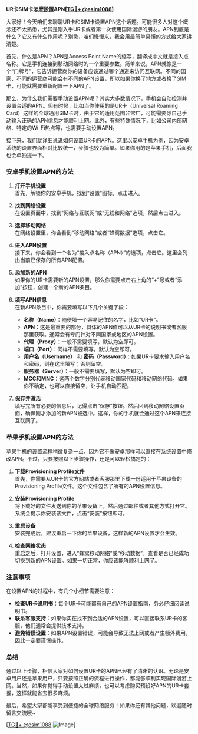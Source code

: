 **UR卡SIM卡怎麽設置APN[[TG💪+ @esim1088](https://t.me/s/esim1088)]**

大家好！今天咱们来聊聊UR卡和SIM卡设置APN这个话题。可能很多人对这个概念还不太熟悉，尤其是刚入手UR卡或者第一次使用国际漫游的朋友。APN到底是什么？它又有什么作用呢？别急，咱们慢慢来，我会用最简单易懂的方式给大家讲清楚。

首先，什么是APN？APN是Access Point Name的缩写，翻译成中文就是接入点名称。它是手机连接到移动网络时的一个重要参数。简单来说，APN就像是一个“门牌号”，它告诉运营商你的设备应该通过哪个通道来访问互联网。不同的国家、不同的运营商可能会有不同的APN设置，所以如果你换了地方或者换了SIM卡，可能就需要重新配置一下APN了。

那么，为什么我们需要手动设置APN呢？其实大多数情况下，手机会自动检测并设置合适的APN。但有时候，比如当你使用的是UR卡（Universal Roaming Card）这样的全球通用SIM卡时，由于它的适用范围非常广，可能需要你自己手动输入正确的APN信息才能顺利上网。此外，有些特殊情况下，比如公司内部网络、特定的Wi-Fi热点等，也需要手动设置APN。

接下来，我们就详细说说如何设置UR卡的APN。这里以安卓手机为例，因为安卓系统的设置界面相对比较统一，步骤也较为简单。如果你用的是苹果手机，后面我也会单独提一下。

### **安卓手机设置APN的方法**

1. **打开手机设置**  
   首先，解锁你的安卓手机，找到“设置”图标，点击进入。

2. **找到网络设置**  
   在设置页面中，找到“网络与互联网”或“无线和网络”选项，然后点击进入。

3. **选择移动网络**  
   在网络设置里，你会看到“移动网络”或者“蜂窝数据”选项，点击它。

4. **进入APN设置**  
   接下来，你会看到一个名为“接入点名称（APN）”的选项，点击它。这里会列出当前已保存的所有APN配置。

5. **添加新的APN**  
   如果你的UR卡需要新的APN设置，那么你需要点击右上角的“+”号或者“添加”按钮，创建一个新的APN条目。

6. **填写APN信息**  
   在新APN条目中，你需要填写以下几个关键字段：
   - **名称（Name）**：随便填一个容易记住的名字，比如“UR卡”。
   - **APN**：这是最重要的部分，具体的APN值可以从UR卡的说明书或者客服那里获取。通常会有专门针对不同国家或地区的APN设置。
   - **代理（Proxy）**：一般不需要填写，默认为空即可。
   - **端口（Port）**：同样不需要填写，默认为空即可。
   - **用户名（Username）** 和 **密码（Password）**：如果UR卡要求输入用户名和密码，则在这里填写；否则留空。
   - **服务器（Server）**：一般不需要填写，默认为空即可。
   - **MCC和MNC**：这两个数字分别代表移动国家代码和移动网络代码。如果你不确定，也可以直接留空，让手机自动匹配。

7. **保存并激活**  
   填写完所有必要的信息后，记得点击“保存”按钮。然后回到移动网络设置页面，确保刚才添加的新APN被选中。这样，你的手机就会通过这个APN来连接互联网了。

### **苹果手机设置APN的方法**

苹果手机的设置流程稍微复杂一点，因为它不像安卓那样可以直接在系统设置中修改APN。不过，只要按照以下步骤操作，还是可以轻松搞定的：

1. **下载Provisioning Profile文件**  
   首先，你需要从UR卡的官方网站或者客服那里下载一份适用于苹果设备的Provisioning Profile文件。这个文件包含了所有的APN设置信息。

2. **安装Provisioning Profile**  
   将下载好的文件发送到你的苹果设备上，然后通过邮件或者其他方式打开它。系统会提示你安装该文件，点击“安装”按钮即可。

3. **重启设备**  
   安装完成后，建议重启一下你的苹果设备，这样新的APN设置才会生效。

4. **检查网络状态**  
   重启之后，打开设置，进入“蜂窝移动网络”或“移动数据”，查看是否已经成功切换到新的APN设置。如果一切正常，你应该能够顺利上网了。

### **注意事项**

在设置APN的过程中，有几个小细节需要注意：
- **检查UR卡说明书**：每个UR卡可能都有自己的APN设置指南，务必仔细阅读说明书。
- **联系客服支持**：如果你实在找不到合适的APN设置，可以直接联系UR卡的客服，他们通常会提供技术支持。
- **避免错误设置**：如果APN设置错误，可能会导致无法上网或者产生额外费用，因此一定要谨慎操作。

### **总结**

通过以上步骤，相信大家对如何设置UR卡的APN已经有了清晰的认识。无论是安卓用户还是苹果用户，只要按照正确的流程进行操作，都能够顺利实现国际漫游上网。当然，如果你觉得手动设置太过麻烦，也可以考虑购买预设好APN的UR卡套餐，这样就能省去很多麻烦。

最后，希望大家都能享受到便捷的全球网络服务！如果你还有其他问题，欢迎随时留言交流哦~

[[TG💪+ @esim1088](https://t.me/s/esim1088) ![Image](https://i.postimg.cc/4NQfJmqS/Snipaste-2025-05-13-00-14-12.png)]
